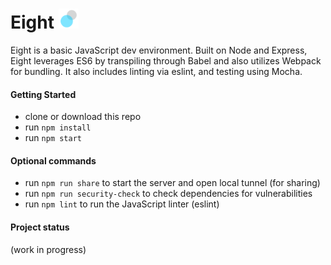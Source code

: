 # Eight <img src="assets/img/eight-logo.png" width="32"/>


Eight is a basic JavaScript dev environment. Built on Node and Express, Eight leverages ES6 by transpiling through Babel and also utilizes Webpack for bundling. It also includes linting via eslint, and testing using Mocha.

#### Getting Started
- clone or download this repo
- run `npm install`
- run `npm start`

#### Optional commands
- run `npm run share` to start the server and open local tunnel (for sharing)
- run `npm run security-check` to check dependencies for vulnerabilities
- run `npm lint` to run the JavaScript linter (eslint)

#### Project status
(work in progress)